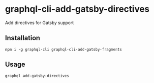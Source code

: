 # graphql-cli-add-gatsby-directives

Add directives for Gatsby support


## Installation

```npm i -g graphql-cli graphql-cli-add-gatsby-fragments```

## Usage
```
graphql add-gatsby-directives
```
